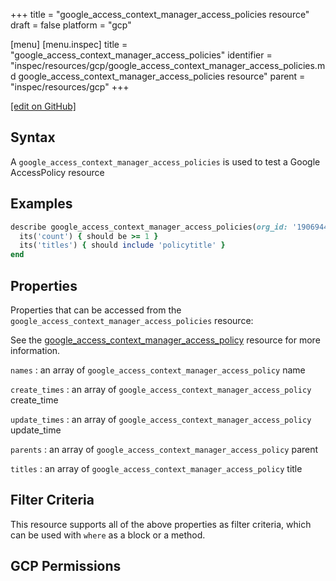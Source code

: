 +++
title = "google_access_context_manager_access_policies resource"
draft = false
platform = "gcp"

[menu]
  [menu.inspec]
    title = "google_access_context_manager_access_policies"
    identifier = "inspec/resources/gcp/google_access_context_manager_access_policies.md google_access_context_manager_access_policies resource"
    parent = "inspec/resources/gcp"
+++

[\[edit on GitHub\]](https://github.com/inspec/inspec-gcp/blob/master/docs/resources/google_access_context_manager_access_policies.md)

## Syntax

A `google_access_context_manager_access_policies` is used to test a Google AccessPolicy resource

## Examples

```ruby
describe google_access_context_manager_access_policies(org_id: '190694428152') do
  its('count') { should be >= 1 }
  its('titles') { should include 'policytitle' }
end
```

## Properties

Properties that can be accessed from the `google_access_context_manager_access_policies` resource:

See the [google_access_context_manager_access_policy](/inspec/resources/google_access_context_manager_access_policy/#properties) resource for more information.

`names`
: an array of `google_access_context_manager_access_policy` name

`create_times`
: an array of `google_access_context_manager_access_policy` create_time

`update_times`
: an array of `google_access_context_manager_access_policy` update_time

`parents`
: an array of `google_access_context_manager_access_policy` parent

`titles`
: an array of `google_access_context_manager_access_policy` title

## Filter Criteria

This resource supports all of the above properties as filter criteria, which can be used
with `where` as a block or a method.

## GCP Permissions
